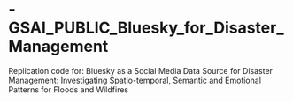 # -GSAI_PUBLIC_Bluesky_for_Disaster_Management
 Replication code for: Bluesky as a Social Media Data Source for Disaster Management: Investigating Spatio-temporal, Semantic and Emotional Patterns for Floods and Wildfires

